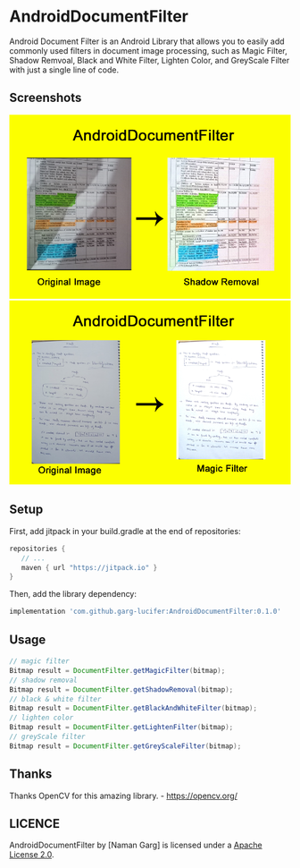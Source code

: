 # AndroidDocumentFilter
Android Document Filter is an Android Library that allows you to easily add commonly used filters in document image processing, such as Magic Filter, Shadow Remvoal, Black and White Filter, Lighten Color, and GreyScale Filter with just a single line of code.

Screenshots
----------------
<img src="https://github.com/garg-lucifer/AndroidDocumentFilter/blob/master/img1.png">
<img src="https://github.com/garg-lucifer/AndroidDocumentFilter/blob/master/img2.png">

Setup
----------------

First, add jitpack in your build.gradle at the end of repositories:
 ```groovy
repositories {
    // ...       
    maven { url "https://jitpack.io" }
}
```

Then, add the library dependency:
```groovy
implementation 'com.github.garg-lucifer:AndroidDocumentFilter:0.1.0'
```
Usage
----------------
``` java
// magic filter
Bitmap result = DocumentFilter.getMagicFilter(bitmap);
// shadow removal
Bitmap result = DocumentFilter.getShadowRemoval(bitmap);
// black & white filter
Bitmap result = DocumentFilter.getBlackAndWhiteFilter(bitmap);
// lighten color
Bitmap result = DocumentFilter.getLightenFilter(bitmap);
// greyScale filter
Bitmap result = DocumentFilter.getGreyScaleFilter(bitmap);
```
Thanks
----------------

Thanks OpenCV for this amazing library. - https://opencv.org/

LICENCE
-----
AndroidDocumentFilter by [Naman Garg] is licensed under a [Apache License 2.0](http://www.apache.org/licenses/LICENSE-2.0).
